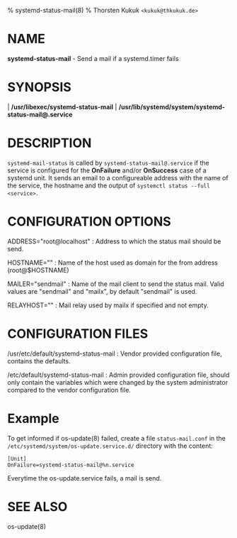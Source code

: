 % systemd-status-mail(8)
% Thorsten Kukuk `<kukuk@thkukuk.de>`

# NAME

**systemd-status-mail** - Send a mail if a systemd.timer fails
# SYNOPSIS

| **/usr/libexec/systemd-status-mail**
| **/usr/lib/systemd/system/systemd-status-mail@.service**

# DESCRIPTION

`systemd-mail-status` is called by `systemd-status-mail@.service`
if the service is configured for the **OnFailure** and/or **OnSuccess**
case of a systemd unit.
It sends an email to a configureable address with the name of the service, the
hostname and the output of `systemctl status --full <service>`.

# CONFIGURATION OPTIONS

ADDRESS="root@localhost"
: Address to which the status mail should be send.

HOSTNAME="<hostname>"
: Name of the host used as domain for the from address (root@$HOSTNAME)

MAILER="sendmail"
: Name of the mail client to send the status mail. Valid values are "sendmail"
and "mailx", by default "sendmail" is used.

RELAYHOST=""
: Mail relay used by mailx if specified and not empty.

# CONFIGURATION FILES

/usr/etc/default/systemd-status-mail
:  Vendor provided configuration file, contains the defaults.

/etc/default/systemd-status-mail
:  Admin provided configuration file, should only contain the variables which
were changed by the system administrator compared to the vendor configuration
file.

# Example

To get informed if os-update(8) failed, create a file
`status-mail.conf` in the `/etc/systemd/system/os-update.service.d/` directory
with the content:

```
[Unit]
OnFailure=systemd-status-mail@%n.service
```

Everytime the os-update.service fails, a mail is send.

# SEE ALSO
os-update(8)
